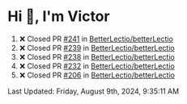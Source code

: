 <h1>Hi 👋, I'm Victor </h1>

<!--RECENT_ACTIVITY:start-->
1. ❌ Closed PR [#241](https://github.com/BetterLectio/betterLectio/pull/241) in [BetterLectio/betterLectio](https://github.com/BetterLectio/betterLectio)<br>
2. ❌ Closed PR [#239](https://github.com/BetterLectio/betterLectio/pull/239) in [BetterLectio/betterLectio](https://github.com/BetterLectio/betterLectio)<br>
3. ❌ Closed PR [#238](https://github.com/BetterLectio/betterLectio/pull/238) in [BetterLectio/betterLectio](https://github.com/BetterLectio/betterLectio)<br>
4. ❌ Closed PR [#232](https://github.com/BetterLectio/betterLectio/pull/232) in [BetterLectio/betterLectio](https://github.com/BetterLectio/betterLectio)<br>
5. ❌ Closed PR [#206](https://github.com/BetterLectio/betterLectio/pull/206) in [BetterLectio/betterLectio](https://github.com/BetterLectio/betterLectio)<br>
<!--RECENT_ACTIVITY:end-->

<!--RECENT_ACTIVITY:last_update-->
Last Updated: Friday, August 9th, 2024, 9:35:11 AM
<!--RECENT_ACTIVITY:last_update_end-->
